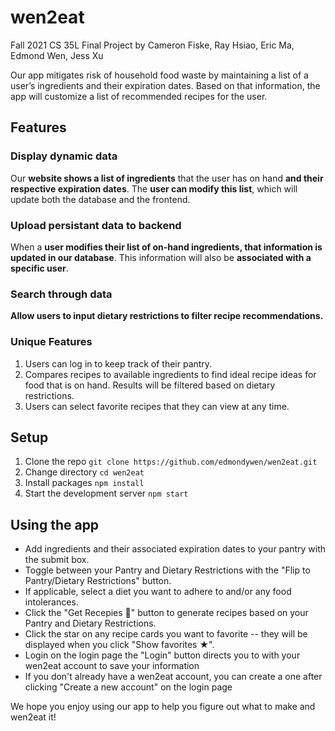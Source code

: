 # wen2eat

Fall 2021 CS 35L Final Project by Cameron Fiske, Ray Hsiao, Eric Ma, Edmond Wen, Jess Xu

Our app mitigates risk of household food waste by maintaining a list of a user’s ingredients and their expiration dates. Based on that information, the app will customize a list of recommended recipes for the user.

## Features

### Display dynamic data
Our **website shows a list of ingredients** that the user has on hand **and their respective expiration dates**. The **user can modify this list**, which will update both the database and the frontend.

### Upload persistant data to backend
When a **user modifies their list of on-hand ingredients, that information is updated in our database**. This information will also be **associated with a specific user**.

### Search through data
**Allow users to input dietary restrictions to filter recipe recommendations.**

### Unique Features
1. Users can log in to keep track of their pantry.
2. Compares recipes to available ingredients to find ideal recipe ideas for food that is on hand. Results will be filtered based on dietary restrictions.
3. Users can select favorite recipes that they can view at any time.

## Setup

1. Clone the repo `git clone https://github.com/edmondywen/wen2eat.git`
2. Change directory `cd wen2eat`
3. Install packages `npm install`
4. Start the development server `npm start`

## Using the app

* Add ingredients and their associated expiration dates to your pantry with the submit box.
* Toggle between your Pantry and Dietary Restrictions with the "Flip to Pantry/Dietary Restrictions" button.
* If applicable, select a diet you want to adhere to and/or any food intolerances.
* Click the "Get Recepies 🥧" button to generate recipes based on your Pantry and Dietary Restrictions.
* Click the star on any recipe cards you want to favorite -- they will be displayed when you click "Show favorites ★".
* Login on the login page the "Login" button directs you to with your wen2eat account to save your information
* If you don't already have a wen2eat account, you can create a one after clicking "Create a new account" on the login page

We hope you enjoy using our app to help you figure out what to make and wen2eat it!
